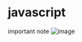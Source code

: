 # javascript
important note
![image](https://github.com/user-attachments/assets/fa058156-bb9e-432c-82b4-1c68d3497115)
